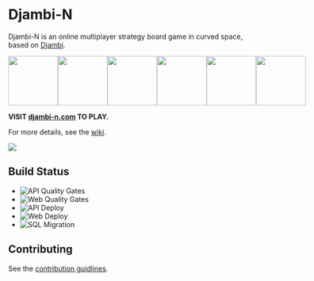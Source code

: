 # Djambi-N

Djambi-N is an online multiplayer strategy board game in curved space, based on [Djambi](https://en.wikipedia.org/wiki/Djambi).
<div style="display:flex">
  <img src="https://github.com/JamesFaix/Apex/wiki/images/3board.png" width=100>
  <img src="https://github.com/JamesFaix/Apex/wiki/images/4board.png" width=100/>
  <img src="https://github.com/JamesFaix/Apex/wiki/images/5board.png" width=100/>
  <img src="https://github.com/JamesFaix/Apex/wiki/images/6board.png" width=100/>
  <img src="https://github.com/JamesFaix/Apex/wiki/images/7board.png" width=100/>
  <img src="https://github.com/JamesFaix/Apex/wiki/images/8board.png" width=100/>
</div>

**VISIT [djambi-n.com](https://djambi-n.com/) TO PLAY.**

For more details, see the [wiki](https://github.com/JamesFaix/Apex/wiki).

<img src="https://github.com/JamesFaix/Apex/wiki/images/screenshot.gif"/>

## Build Status

- ![API Quality Gates](https://github.com/JamesFaix/Apex/workflows/API%20Quality%20Gates/badge.svg)
- ![Web Quality Gates](https://github.com/JamesFaix/Apex/workflows/Web%20Quality%20Gates/badge.svg)
- ![API Deploy](https://github.com/JamesFaix/Apex/workflows/API%20Deploy/badge.svg)
- ![Web Deploy](https://github.com/JamesFaix/Apex/workflows/Web%20Deploy/badge.svg)
- ![SQL Migration](https://github.com/JamesFaix/Apex/workflows/SQL%20Migration/badge.svg)

## Contributing

See the [contribution guidlines](CONTRIBUTING.md).
